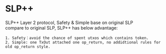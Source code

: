 # SLP++
SLP++ Layer 2 protocol, Safety & Simple base on original  SLP  
compare to original SLP, SLP++ has below advantage:
```
1. Safety：avoid the chance of spent utxos which contains token.
2. Simple: one TxOut attached one op_return, no addidtional rules for old op_return style.
```
